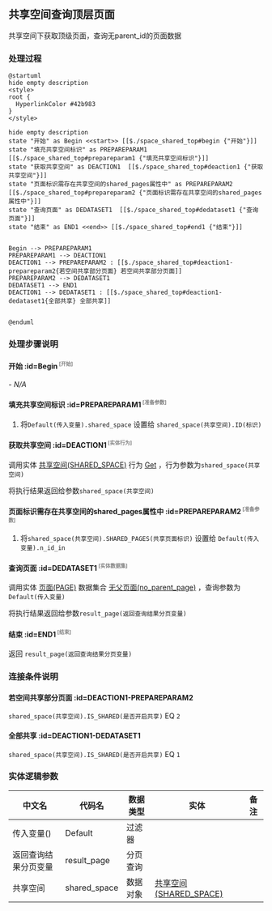 ## 共享空间查询顶层页面 <!-- {docsify-ignore-all} -->

   共享空间下获取顶级页面，查询无parent_id的页面数据

### 处理过程

```plantuml
@startuml
hide empty description
<style>
root {
  HyperlinkColor #42b983
}
</style>

hide empty description
state "开始" as Begin <<start>> [[$./space_shared_top#begin {"开始"}]]
state "填充共享空间标识" as PREPAREPARAM1  [[$./space_shared_top#prepareparam1 {"填充共享空间标识"}]]
state "获取共享空间" as DEACTION1  [[$./space_shared_top#deaction1 {"获取共享空间"}]]
state "页面标识需存在共享空间的shared_pages属性中" as PREPAREPARAM2  [[$./space_shared_top#prepareparam2 {"页面标识需存在共享空间的shared_pages属性中"}]]
state "查询页面" as DEDATASET1  [[$./space_shared_top#dedataset1 {"查询页面"}]]
state "结束" as END1 <<end>> [[$./space_shared_top#end1 {"结束"}]]


Begin --> PREPAREPARAM1
PREPAREPARAM1 --> DEACTION1
DEACTION1 --> PREPAREPARAM2 : [[$./space_shared_top#deaction1-prepareparam2{若空间共享部分页面} 若空间共享部分页面]]
PREPAREPARAM2 --> DEDATASET1
DEDATASET1 --> END1
DEACTION1 --> DEDATASET1 : [[$./space_shared_top#deaction1-dedataset1{全部共享} 全部共享]]


@enduml
```


### 处理步骤说明

#### 开始 :id=Begin<sup class="footnote-symbol"> <font color=gray size=1>[开始]</font></sup>



*- N/A*
#### 填充共享空间标识 :id=PREPAREPARAM1<sup class="footnote-symbol"> <font color=gray size=1>[准备参数]</font></sup>



1. 将`Default(传入变量).shared_space` 设置给  `shared_space(共享空间).ID(标识)`

#### 获取共享空间 :id=DEACTION1<sup class="footnote-symbol"> <font color=gray size=1>[实体行为]</font></sup>



调用实体 [共享空间(SHARED_SPACE)](module/Wiki/shared_space.md) 行为 [Get](module/Wiki/shared_space#行为) ，行为参数为`shared_space(共享空间)`

将执行结果返回给参数`shared_space(共享空间)`

#### 页面标识需存在共享空间的shared_pages属性中 :id=PREPAREPARAM2<sup class="footnote-symbol"> <font color=gray size=1>[准备参数]</font></sup>



1. 将`shared_space(共享空间).SHARED_PAGES(共享页面标识)` 设置给  `Default(传入变量).n_id_in`

#### 查询页面 :id=DEDATASET1<sup class="footnote-symbol"> <font color=gray size=1>[实体数据集]</font></sup>



调用实体 [页面(PAGE)](module/Wiki/article_page.md) 数据集合 [无父页面(no_parent_page)](module/Wiki/article_page#数据集合) ，查询参数为`Default(传入变量)`

将执行结果返回给参数`result_page(返回查询结果分页变量)`

#### 结束 :id=END1<sup class="footnote-symbol"> <font color=gray size=1>[结束]</font></sup>



返回 `result_page(返回查询结果分页变量)`


### 连接条件说明
#### 若空间共享部分页面 :id=DEACTION1-PREPAREPARAM2

`shared_space(共享空间).IS_SHARED(是否开启共享)` EQ `2`
#### 全部共享 :id=DEACTION1-DEDATASET1

`shared_space(共享空间).IS_SHARED(是否开启共享)` EQ `1`


### 实体逻辑参数

|    中文名   |    代码名    |  数据类型    |  实体   |备注 |
| --------| --------| -------- | -------- | --------   |
|传入变量(<i class="fa fa-check"/></i>)|Default|过滤器|||
|返回查询结果分页变量|result_page|分页查询|||
|共享空间|shared_space|数据对象|[共享空间(SHARED_SPACE)](module/Wiki/shared_space.md)||
